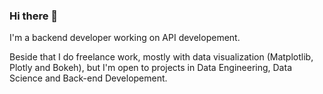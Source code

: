 ### Hi there 👋

I'm a backend developer working on API developement.

Beside that I do freelance work, mostly with data visualization (Matplotlib, Plotly and Bokeh), but I'm open to projects in Data Engineering, Data Science and Back-end Developement.

<!--
**Eyon42/Eyon42** is a ✨ _special_ ✨ repository because its `README.md` (this file) appears on your GitHub profile.

Here are some ideas to get you started:

- 🔭 I’m currently working on ...
- 🌱 I’m currently learning ...
- 👯 I’m looking to collaborate on ...
- 🤔 I’m looking for help with ...
- 💬 Ask me about ...
- 📫 How to reach me: ...
- 😄 Pronouns: ...
- ⚡ Fun fact: ...
-->
